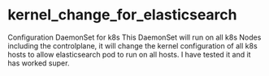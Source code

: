 # kernel_change_for_elasticsearch
Configuration DaemonSet for k8s
This DaemonSet will run on all k8s Nodes including the controlplane, it will change the kernel configuration of all k8s hosts to allow elasticsearch pod to run on all hosts.
I have tested it and it has worked super.
